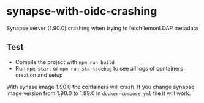 # synapse-with-oidc-crashing

Synapse server (1.90.0) crashing when trying to fetch lemonLDAP metadata

## Test

- Compile the project with `npm run build`
- Run `npm start` or `npm run start:debug` to see all logs of containers creation and setup

With synase image 1.90.0 the containers will crash. If you change synapse image version from 1.90.0 to 1.89.0 in `docker-compose.yml` file it will work.
